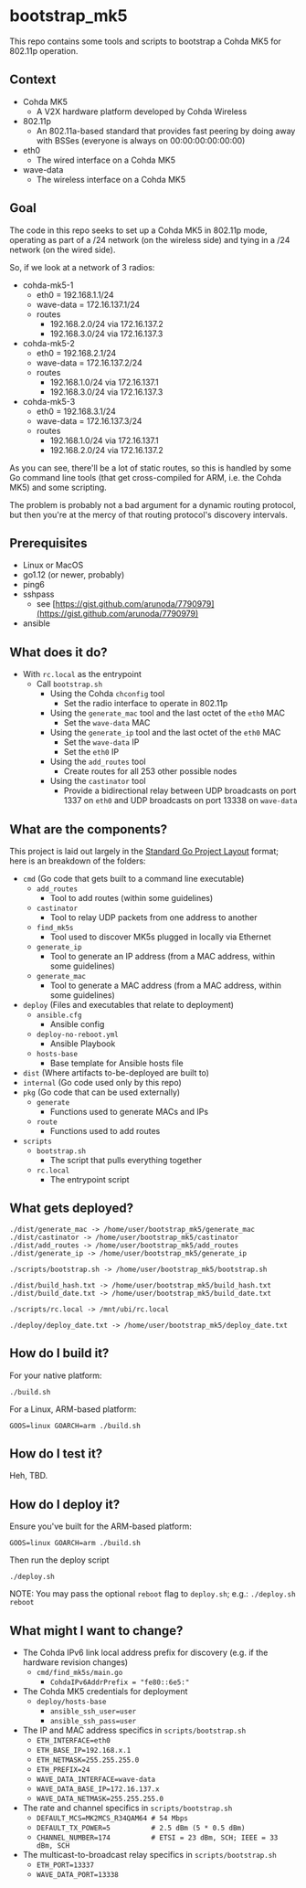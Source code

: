 # bootstrap_mk5

This repo contains some tools and scripts to bootstrap a Cohda MK5 for 802.11p operation.

## Context

- Cohda MK5
    - A V2X hardware platform developed by Cohda Wireless
- 802.11p
    - An 802.11a-based standard that provides fast peering by doing away with BSSes (everyone is always on 00:00:00:00:00:00)
- eth0
    - The wired interface on a Cohda MK5
- wave-data
    - The wireless interface on a Cohda MK5

## Goal

The code in this repo seeks to set up a Cohda MK5 in 802.11p mode, operating as part of a /24 network (on the wireless side) and tying in a /24 network (on the wired side).

So, if we look at a network of 3 radios:

- cohda-mk5-1
    - eth0 = 192.168.1.1/24
    - wave-data = 172.16.137.1/24
    - routes
        - 192.168.2.0/24 via 172.16.137.2
        - 192.168.3.0/24 via 172.16.137.3
- cohda-mk5-2
    - eth0 = 192.168.2.1/24
    - wave-data = 172.16.137.2/24
    - routes
        - 192.168.1.0/24 via 172.16.137.1
        - 192.168.3.0/24 via 172.16.137.3
- cohda-mk5-3
    - eth0 = 192.168.3.1/24
    - wave-data = 172.16.137.3/24
    - routes
        - 192.168.1.0/24 via 172.16.137.1
        - 192.168.2.0/24 via 172.16.137.2
        
As you can see, there'll be a lot of static routes, so this is handled by some Go command line tools (that get cross-compiled for ARM, i.e. the Cohda MK5) and some scripting.

The problem is probably not a bad argument for a dynamic routing protocol, but then you're at the mercy of that routing protocol's discovery intervals. 

## Prerequisites

- Linux or MacOS
- go1.12 (or newer, probably)
- ping6
- sshpass
    - see [https://gist.github.com/arunoda/7790979](https://gist.github.com/arunoda/7790979)
- ansible

## What does it do?

- With `rc.local` as the entrypoint
    - Call `bootstrap.sh`
        - Using the Cohda `chconfig` tool
            - Set the radio interface to operate in 802.11p
        - Using the `generate_mac` tool and the last octet of the `eth0` MAC
            - Set the `wave-data` MAC
        - Using the `generate_ip` tool and the last octet of the `eth0` MAC
            - Set the `wave-data` IP
            - Set the `eth0` IP
        - Using the `add_routes` tool
            - Create routes for all 253 other possible nodes
        - Using the `castinator` tool
            - Provide a bidirectional relay between UDP broadcasts on port 1337 on `eth0` and UDP broadcasts on port 13338 on `wave-data`

## What are the components?

This project is laid out largely in the [Standard Go Project Layout](https://github.com/golang-standards/project-layout) format; here is an breakdown of the folders:

- `cmd` (Go code that gets built to a command line executable)
    - `add_routes`
        - Tool to add routes (within some guidelines)
    - `castinator`
        - Tool to relay UDP packets from one address to another
    - `find_mk5s`
        - Tool used to discover MK5s plugged in locally via Ethernet
    - `generate_ip`
        - Tool to generate an IP address (from a MAC address, within some guidelines)
    - `generate_mac`
        - Tool to generate a MAC address (from a MAC address, within some guidelines)
- `deploy` (Files and executables that relate to deployment)
    - `ansible.cfg`
        - Ansible config
    - `deploy-no-reboot.yml`
        - Ansible Playbook
    - `hosts-base`
        - Base template for Ansible hosts file
- `dist` (Where artifacts to-be-deployed are built to)
- `internal` (Go code used only by this repo)
- `pkg` (Go code that can be used externally)
    - `generate`
        - Functions used to generate MACs and IPs
    - `route`
        - Functions used to add routes
- `scripts`
    - `bootstrap.sh`
        - The script that pulls everything together
    - `rc.local`
        - The entrypoint script

## What gets deployed?

    ./dist/generate_mac -> /home/user/bootstrap_mk5/generate_mac
    ./dist/castinator -> /home/user/bootstrap_mk5/castinator
    ./dist/add_routes -> /home/user/bootstrap_mk5/add_routes
    ./dist/generate_ip -> /home/user/bootstrap_mk5/generate_ip
    
    ./scripts/bootstrap.sh -> /home/user/bootstrap_mk5/bootstrap.sh

    ./dist/build_hash.txt -> /home/user/bootstrap_mk5/build_hash.txt
    ./dist/build_date.txt -> /home/user/bootstrap_mk5/build_date.txt
    
    ./scripts/rc.local -> /mnt/ubi/rc.local

    ./deploy/deploy_date.txt -> /home/user/bootstrap_mk5/deploy_date.txt
    
## How do I build it?

For your native platform:

    ./build.sh

For a Linux, ARM-based platform:

    GOOS=linux GOARCH=arm ./build.sh
    
## How do I test it?

Heh, TBD.

## How do I deploy it?

Ensure you've built for the ARM-based platform:
    
    GOOS=linux GOARCH=arm ./build.sh
    
Then run the deploy script

    ./deploy.sh
    
NOTE: You may pass the optional `reboot` flag to `deploy.sh`; e.g.: `./deploy.sh reboot`

## What might I want to change?

- The Cohda IPv6 link local address prefix for discovery (e.g. if the hardware revision changes)
    - `cmd/find_mk5s/main.go`
        - `CohdaIPv6AddrPrefix = "fe80::6e5:"`
- The Cohda MK5 credentials for deployment
    - `deploy/hosts-base`
        - `ansible_ssh_user=user`
        - `ansible_ssh_pass=user`
- The IP and MAC address specifics in `scripts/bootstrap.sh`
    - `ETH_INTERFACE=eth0`
    - `ETH_BASE_IP=192.168.x.1`
    - `ETH_NETMASK=255.255.255.0`
    - `ETH_PREFIX=24`
    - `WAVE_DATA_INTERFACE=wave-data`
    - `WAVE_DATA_BASE_IP=172.16.137.x`
    - `WAVE_DATA_NETMASK=255.255.255.0`
- The rate and channel specifics in `scripts/bootstrap.sh`
    - `DEFAULT_MCS=MK2MCS_R34QAM64 # 54 Mbps`
    - `DEFAULT_TX_POWER=5          # 2.5 dBm (5 * 0.5 dBm)`
    - `CHANNEL_NUMBER=174          # ETSI = 23 dBm, SCH; IEEE = 33 dBm, SCH`
- The multicast-to-broadcast relay specifics in `scripts/bootstrap.sh`
    - `ETH_PORT=13337`
    - `WAVE_DATA_PORT=13338`
